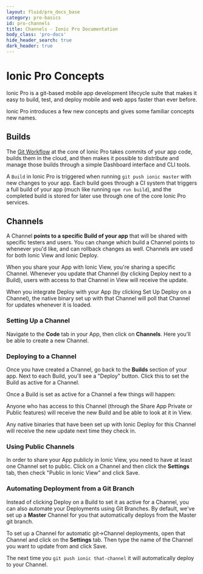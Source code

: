 ```yaml
---
layout: fluid/pro_docs_base
category: pro-basics
id: pro-channels
title: Channels - Ionic Pro Documentation
body_class: 'pro-docs'
hide_header_search: true
dark_header: true
---
```


# Ionic Pro Concepts

Ionic Pro is a git-based mobile app development lifecycle suite that makes it easy to build, test, and deploy mobile and web apps faster than ever before.

Ionic Pro introduces a few new concepts and gives some familiar concepts new names.

## Builds

The [Git Workflow](/docs/pro/basics/git/) at the core of Ionic Pro takes commits of your app code, builds them in the cloud, and then makes it possible to distribute and manage those builds through a simple Dashboard interface and CLI tools.

A `Build` in Ionic Pro is triggered when running `git push ionic master` with new changes to your app. Each build goes through a CI system that triggers a full build of your app (much like running `npm run build`), and the completed build is stored for later use through one of the core Ionic Pro services.


## Channels

A Channel **points to a specific Build of your app** that will be shared with specific testers and users. You can change which build a Channel points to whenever you'd like, and can rollback changes as well. Channels are used for both Ionic View and Ionic Deploy.

When you share your App with Ionic View, you're sharing a specific Channel. Whenever you update that Channel (by clicking Deploy next to a Build), users with access to that Channel in View will receive the update.

When you integrate Deploy with your App (by clicking Set Up Deploy on a Channel), the native binary set up with that Channel will poll that Channel for updates whenever it is loaded.

### Setting Up a Channel

Navigate to the **Code** tab in your App, then click on **Channels**. Here you'll be able to create a new Channel.

### Deploying to a Channel

Once you have created a Channel, go back to the **Builds** section of your app. Next to each Build, you'll see a "Deploy" button. Click this to set the Build as active for a Channel.

Once a Build is set as active for a Channel a few things will happen:

Anyone who has access to this Channel (through the Share App Private or Public features) will receive the new Build and be able to look at it in View.

Any native binaries that have been set up with Ionic Deploy for this Channel will receive the new update next time they check in.

### Using Public Channels

In order to share your App publicly in Ionic View, you need to have at least one Channel set to public. Click on a Channel and then click the **Settings** tab, then check "Public in Ionic View" and click Save.

### Automating Deployment from a Git Branch

Instead of clicking Deploy on a Build to set it as active for a Channel, you can also automate your Deployments using Git Branches. By default, we've set up a **Master** Channel for you that automatically deploys from the Master git branch.

To set up a Channel for automatic git->Channel deployments, open that Channel and click on the **Settings** tab. Then type the name of the Channel you want to update from and click Save.

The next time you `git push ionic that-channel` it will automatically deploy to your Channel.
